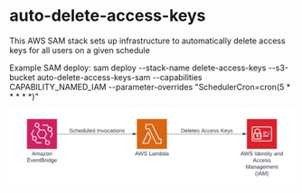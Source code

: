 # auto-delete-access-keys

This AWS SAM stack sets up infrastructure to automatically delete access keys for all users on a given schedule

Example SAM deploy:
sam deploy --stack-name delete-access-keys --s3-bucket auto-delete-access-keys-sam --capabilities CAPABILITY_NAMED_IAM --parameter-overrides "SchedulerCron=cron(5 * * * * *)"

![Diagram]

[Diagram]: https://github.com/badgerduke/auto-delete-access-keys/blob/main/DeleteAccessKeys.png
